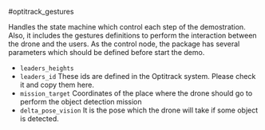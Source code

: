 #optitrack_gestures

Handles the state machine which control each step of the demostration. Also, it includes the gestures definitions to perform the interaction between the drone and the users. As the control node, the package has several parameters which should be defined before start the demo.

* `leaders_heights`
* `leaders_id` These ids are defined in the Optitrack system. Please check it and copy them here.
* `mission_target` Coordinates of the place where the drone should go to perform the object detection mission
* `delta_pose_vision` It is the pose which the drone will take if some object is detected.
